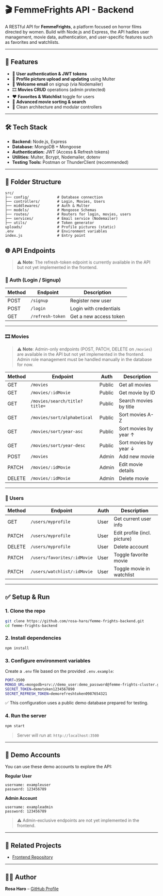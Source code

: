 
# 🎬 FemmeFrights API - Backend

A RESTful API for **FemmeFrights**, a platform focused on horror films directed by women. Build with Node.js and Express, the API hadles user management, movie data, authentication, and  user-specific features such as favorites and watchlists.

---

## 🚀 Features

- 🔐 **User authentication & JWT tokens**
- 📸 **Profile picture upload and updating** using Multer
- 💌 **Welcome email** on signup (via Nodemailer)
- 🎞️ **Movies CRUD** operations (admin protected)
- ❤️ **Favorites & Watchlist** toggle for users
- 🔎 **Advanced movie sorting & search**
- 🧠 Clean architecture and modular controllers

---

## 🛠️ Tech Stack

- **Backend:** Node.js, Express
- **Database:** MongoDB + Mongoose
- **Authentication:** JWT (Access & Refresh tokens)
- **Utilities:** Multer, Bcrypt, Nodemailer, dotenv
- **Testing Tools:** Postman or ThunderClient (recommended)

---

## 📁 Folder Structure

```
src/
├── config/             # Database connection
├── controllers/        # Login, Movies, Users
├── middlewares/        # Auth & Multer
├── models/             # Mongoose Schemas
├── routes/             # Routers for login, movies, users
├── services/           # Email service (Nodemailer)
├── utils/              # Token generator
uploads/                # Profile pictures (static)
.env                    # Environment variables
index.js                # Entry point
```



## 🌐 API Endpoints

> ⚠️ **Note**: The refresh-token edpoint is currently available in the API but not yet implemented in the frontend.

### 🔐 Auth (Login / Signup)
| Method | Endpoint         | Description                   |
|--------|------------------|-------------------------------|
| POST   | `/signup`        | Register new user             |
| POST   | `/login`         | Login with credentials        |
| GET    | `/refresh-token` | Get a new access token        |

---

### 🎞️ Movies

> ⚠️ **Note**: Admin-only endpoints (POST, PATCH, DELETE on `/movies`) are available in the API but not yet implemented in the frontend. Admin role management must be handled manually in the database for now.

| Method | Endpoint                         | Auth     | Description                    |
|--------|----------------------------------|----------|--------------------------------|
| GET    | `/movies`                        | Public   | Get all movies                 |
| GET    | `/movies/:idMovie`               | Public   | Get movie by ID                |
| GET    | `/movies/search/title?title=`    | Public   | Search movies by title         |
| GET    | `/movies/sort/alphabetical`      | Public   | Sort movies A-Z                |
| GET    | `/movies/sort/year-asc`          | Public   | Sort movies by year ↑          |
| GET    | `/movies/sort/year-desc`         | Public   | Sort movies by year ↓          |
| POST   | `/movies`                        | Admin    | Add new movie                  |
| PATCH  | `/movies/:idMovie`               | Admin    | Edit movie details             |
| DELETE | `/movies/:idMovie`               | Admin    | Delete movie                   |

---

### 👤 Users
| Method | Endpoint                          | Auth   | Description                      |
|--------|-----------------------------------|--------|----------------------------------|
| GET    | `/users/myprofile`                | User   | Get current user info            |
| PATCH  | `/users/myprofile`                | User   | Edit profile (incl. picture)     |
| DELETE | `/users/myprofile`                | User   | Delete account                   |
| PATCH  | `/users/favorites/:idMovie`       | User   | Toggle favorite movie            |
| PATCH  | `/users/watchlist/:idMovie`       | User   | Toggle movie in watchlist        |

---

## ✅ Setup & Run

### 1. Clone the repo
```bash
git clone https://github.com/rosa-haro/femme-frights-backend.git
cd femme-frights-backend
```

### 2. Install dependencies
```bash
npm install
```

### 3. Configure environment variables

Create a `.env` file based on the provided `.env.example`:

```bash
PORT=3500
MONGO_URL=mongodb+srv://demo_user:demo_password@femme-frights-cluster.gjljzhu.mongodb.net/femme_frights_demo
SECRET_TOKEN=demotoken1234567890
SECRET_REFRESH_TOKEN=demorefreshtoken0987654321
```

✅ This configuration uses a public demo database prepared for testing.

### 4. Run the server
```bash
npm start
```
> Server will run at: `http://localhost:3500`

---

## 🧪 Demo Accounts

You can use these demo accounts to explore the API:

**Regular User**
```
username: exampleuser
password: 123456789
```

**Admin Account**
```
username: exampleadmin
password: 123456789
```

> ⚠️ Admin-exclusive endpoints are not yet implemented in the frontend.

---

## 🔗 Related Projects

- [Frontend Repository](https://github.com/rosa-haro/femme-frights-frontend.git)

---

## 👩‍💻 Author

**Rosa Haro** – [GitHub Profile](https://github.com/rosa-haro)
